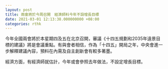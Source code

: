 ```yaml
---
layout: post
title: 兩會將於今周召開　經濟師料今年不設增長目標
date: 2021-03-01 12:13:38.000000000 +08:00
categories: rthk
---
```


今年全國兩會將於本星期四及五在北京召開，審議《十四五規劃和2035年遠景目標的建議》將是會議重點。有與會者相信，作為「十四五」開局之年，中央會進一步解釋建議內容，預料在內需及自主創新會有較多著墨。

經濟方面，有經濟師就估計，今年或會參照去年做法，不設定增長目標。
